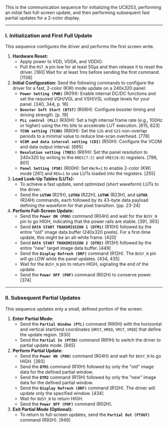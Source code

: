 This is the communication sequence for initializing the UC8253, performing an initial fast full-screen update, and then performing subsequent fast partial updates for a 2-color display.

---

### **I. Initialization and First Full Update**

This sequence configures the driver and performs the first screen write.

1. **Hardware Reset:**  
   * Apply power to VDD, VDDA, and VDDIO.  
   * Pull the `RST_N` pin low for at least 50µs and then release it to reset the driver. \[160\] Wait for at least 1ms before sending the first command. \[1138\]  
2. **Initial Configuration:** Send the following commands to configure the driver for a fast, 2-color (KW) mode update on a 240x320 panel:  
   * **`Power Setting (PWR)`** (R01H): Enable internal DC/DC functions and set the required VGH/VGL and VSH/VSL voltage levels for your panel. \[340, 344, p. 16\]  
   * **`Booster Soft Start (BTST)`** (R06H): Configure booster timing and driving strength. \[p. 19\]  
   * **`PLL control (PLL)`** (R30H): Set a high internal frame rate (e.g., 100Hz or higher) using the `FRS` bits to accelerate LUT execution. \[615, 623\]  
   * **`TCON setting (TCON)`** (R60H): Set the `S2G` and `G2S` non-overlap periods to a minimal value to reduce line-scan overhead. \[778\]  
   * **`VCOM and data interval setting (CDI)`** (R50H): Configure the VCOM and data output interval. \[695\]  
   * **`Resolution setting (TRES)`** (R61H): Set the panel resolution to 240x320 by writing to the `HRES[7:3]` and `VRES[8:0]` registers. \[796, 801\]  
   * **`Panel Setting (PSR)`** (R00H): Set `KW/R=1` to enable 2-color (KW) mode \[261\] and `REG=1` to use LUTs loaded into the registers. \[255\]  
3. **Load Look-Up Tables (LUTs):**  
   * To achieve a fast update, send optimized (short waveform) LUTs to the driver.  
   * Send the **`LUTWW`** (R21H), **`LUTKW`** (R22H), **`LUTWK`** (R23H), and **`LUTKK`** (R24H) commands, each followed by its 43-byte data payload defining the waveform for that pixel transition. \[pp. 23-24\]  
4. **Perform Full-Screen Update:**  
   * Send the **`Power ON (PON)`** command (R04H) and wait for the `BUSY_N` pin to go HIGH, indicating that the power rails are stable. \[391, 393\]  
   * Send **`DATA START TRANSMISSION 1 (DTM1)`** (R10H) followed by the entire "old" image data buffer (240x320 pixels). For a first-time update, this might be an all-white frame. \[420\]  
   * Send **`DATA START TRANSMISSION 2 (DTM2)`** (R13H) followed by the entire "new" target image data buffer. \[449\]  
   * Send the **`Display Refresh (DRF)`** command (R12H). The `BUSY_N` pin will go LOW while the panel updates. \[434, 435\]  
   * Wait for the `BUSY_N` pin to return HIGH, signaling the end of the update.  
   * Send the **`Power OFF (POF)`** command (R02H) to conserve power. \[374\]

---

### **II. Subsequent Partial Updates**

This sequence updates only a small, defined portion of the screen.

1. **Enter Partial Mode:**  
   * Send the **`Partial Window (PTL)`** command (R90H) with the horizontal and vertical start/end coordinates (`HRST`, `HRED`, `VRST`, `VRED`) that define the update region. \[930\]  
   * Send the **`Partial In (PTIN)`** command (R91H) to switch the driver to partial update mode. \[945\]  
2. **Perform Partial Update:**  
   * Send the **`Power ON (PON)`** command (R04H) and wait for `BUSY_N` to go HIGH. \[393\]  
   * Send the **`DTM1`** command (R10H) followed by only the "old" image data for the defined partial window.  
   * Send the **`DTM2`** command (R13H) followed by only the "new" image data for the defined partial window.  
   * Send the **`Display Refresh (DRF)`** command (R12H). The driver will update only the specified window. \[434\]  
   * Wait for `BUSY_N` to return HIGH.  
   * Send the **`Power OFF (POF)`** command (R02H).  
3. **Exit Partial Mode (Optional):**  
   * To return to full-screen updates, send the **`Partial Out (PTOUT)`** command (R92H). \[949\]

